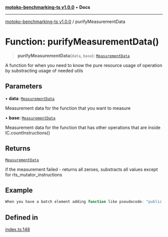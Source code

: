 [**motoko-benchmarking-ts v1.0.0**](../README.md) • **Docs**

***

[motoko-benchmarking-ts v1.0.0](../globals.md) / purifyMeasurementData

# Function: purifyMeasurementData()

> **purifyMeasurementData**(`data`, `base`): [`MeasurementData`](../type-aliases/MeasurementData.md)

A function for when you need to know the pure resource usage of operation by substracting usage of needed utils

## Parameters

• **data**: [`MeasurementData`](../type-aliases/MeasurementData.md)

Measurement data for the function that you want to measure

• **base**: [`MeasurementData`](../type-aliases/MeasurementData.md)

Measurement data for the function that has other operations that are inside IC.countInstructions()

## Returns

[`MeasurementData`](../type-aliases/MeasurementData.md)

if the measurement failed - returns all zeroes, substracts all values except for rts_mutator_instructions

## Example

```ts
When you have a batch element adding function like pseudocode: "public func batch_add() {for (i in 0..100) {Map.add(i)}}". You are using for loop to add elements to a map and you want to know how much resources only the data structure uses and not for loop. You can make a for_loop() function like: "public func for_loop() {for (i in 0..100) {}}" in the canister and measure it's resource usage. Then you can substract usage of for_loop() from batch_add() function and you will get the pure resource usage of data structure map
```

## Defined in

[index.ts:148](https://github.com/ktry1/motoko-benchmarking-ts/blob/358ac8e3b4570fb43e76bccebf75f01c614e08ff/index.ts#L148)
